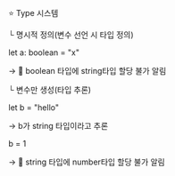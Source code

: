 
⭐ Type 시스템

└ 명시적 정의(변수 선언 시 타입 정의)

let a: boolean = "x"

→ 🚫 boolean 타입에 string타입 할당 불가 알림

└ 변수만 생성(타입 추론)

let b = "hello"

→ b가 string 타입이라고 추론

b = 1

→ 🚫 string 타입에 number타입 할당 불가 알림
